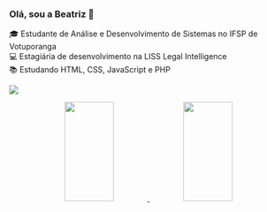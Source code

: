 ### Olá, sou a Beatriz 👋
🎓 Estudante de Análise e Desenvolvimento de Sistemas no IFSP de Votuporanga <br/>
💻 Estagiária de desenvolvimento na LISS Legal Intelligence <br/>
📚 Estudando HTML, CSS, JavaScript e PHP <br/>

<a href="https://www.linkedin.com/in/beatriz-o/" target="_blank"><img src="https://img.shields.io/badge/-LinkedIn-%230077B5?style=for-the-badge&logo=linkedin&logoColor=white" target="_blank"></a>

<div align="center">
  <a href="https://github.com/beatriz-o">
  <img width="42%" height="180em" src="https://github-readme-stats.vercel.app/api?username=beatriz-o&show_icons=true&theme=dracula&include_all_commits=true&count_private=true"/>
  <img width="42%" height="180em" src="https://github-readme-stats.vercel.app/api/top-langs/?username=beatriz-o&layout=compact&langs_count=7&theme=dracula"/>
</div>
  

  
<!--
**beatriz-o/beatriz-o** is a ✨ _special_ ✨ repository because its `README.md` (this file) appears on your GitHub profile.

Here are some ideas to get you started:

- 🔭 I’m currently working on ...
- 🌱 Sou estudante de Análise e Desenvolvimento de Sistemas no IFSP de Votuporanga
- 👯 I’m looking to collaborate on ...
- 🤔 I’m looking for help with ...
- 💬 Ask me about ...
- 📫 How to reach me: ...
- 😄 Pronouns: ...
- ⚡ Fun fact: ...
-->
